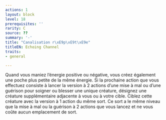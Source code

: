 ```yaml
---
actions: 1
layout: block
level: 18
prerequisites: ''
rarity: C
source: ??
summary: '-'
title: "Canalisation r\xE9p\xE9t\xE9e"
titleEN: Echoing Channel
traits:
- general

---
```


<p>Quand vous maniez l’énergie positive ou négative, vous créez également une poche plus petite de la même énergie. Si la prochaine action que vous effectuez consiste à lancer la version à 2 actions d’une mise à mal ou d’une guérison pour soigner ou blesser une unique créature, désignez une créature supplémentaire adjacente à vous ou à votre cible. Ciblez cette créature avec la version à 1 action du même sort. Ce sort a le même niveau que la mise à mal ou la guérison à 2 actions que vous lancez et ne vous coûte aucun emplacement de sort.</p>